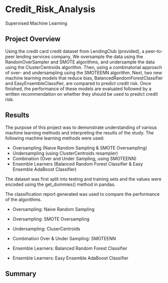 # Credit_Risk_Analysis
Supervised Machine Learning

## Project Overview
Using the credit card credit dataset from LendingClub (provided), a peer-to-peer lending services company, We oversample the data using the RandomOverSampler and SMOTE algorithms, and undersample the data using the ClusterCentroids algorithm. Then, using a combinatorial approach of over- and undersampling using the SMOTEENN algorithm. Next, two new machine learning models that reduce bias, BalancedRandomForestClassifier and EasyEnsembleClassifier, are compared to predict credit risk. Once finished, the performance of these models are evaluated followed by a written recommendation on whether they should be used to predict credit risk.



## Results
The purpose of this project was to demonstrate understanding of various machine learning methods and interpreting the results of the study. 
The following machine learning methods were used:
* Oversampling (Naive Random Sampling & SMOTE Oversampling)
* Undersampling (using ClusterCentroids resampler)
* Combination (Over and Under Sampling, using SMOTEENN)
* Ensemble Learners (Balanced Random Forest Classifier & Easy Ensemble AdaBoost Classifier)

The dataset was first split into testing and training sets and the values were encoded using the get_dummies() method in pandas.

The classification report generated was used to compare the performance of the algorithms.

* Oversampling: Naive Random Sampling

* Oversampling: SMOTE Oversampling

* Undersampling: CluserCentroids 

* Combination Over & Under Sampling: SMOTEENN

* Ensemble Learners: Balanced Random Forest Classifier

* Ensemble Learners: Easy Ensemble AdaBoost Classifier

## Summary
